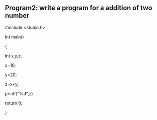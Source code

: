 ## Program2: write a program for a addition of two number

#include <studio.h>


int main()

{

int x,y,z;

x=10;

y=20;

z=x+y;

printf("%d",z)

return 0;

}
